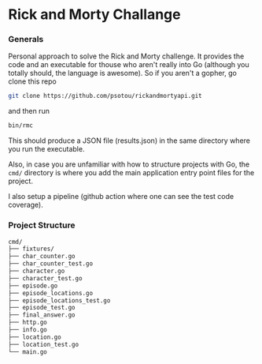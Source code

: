 # Rick and Morty Challange

### Generals 

Personal approach to solve the Rick and Morty challenge. It provides the code and an executable for thouse who aren't really into Go (although you totally should, the language is awesome). So if you aren't a gopher, go clone this repo

```bash
git clone https://github.com/psotou/rickandmortyapi.git
```

and then run

```bash
bin/rmc
```

This should produce a JSON file (results.json) in the same directory where you run the executable.

Also, in case you are unfamiliar with how to structure projects with Go, the `cmd/` directory is where you add the main application entry point files for the project.

I also setup a pipeline (github action where one can see the test code coverage).

### Project Structure

```bash
cmd/
├── fixtures/
├── char_counter.go
├── char_counter_test.go
├── character.go
├── character_test.go
├── episode.go
├── episode_locations.go
├── episode_locations_test.go
├── episode_test.go
├── final_answer.go
├── http.go
├── info.go
├── location.go
├── location_test.go
└── main.go
```

